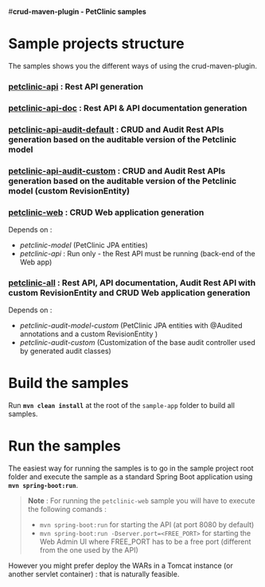 #**crud-maven-plugin - PetClinic samples**

Sample projects structure
=========================

The samples shows you the different ways of using the crud-maven-plugin.

### **[petclinic-api](petclinic-api)** : Rest API generation

### **[petclinic-api-doc](petclinic-api-doc)** : Rest API & API documentation generation

### **[petclinic-api-audit-default](petclinic-api-audit-default)** : CRUD and Audit Rest APIs generation based on the auditable version of the Petclinic model

### **[petclinic-api-audit-custom](petclinic-api-audit-custom)** : CRUD and Audit Rest APIs generation based on the auditable version of the Petclinic model (custom RevisionEntity)

### **[petclinic-web](petclinic-web)** : CRUD Web application generation

Depends on :

* *petclinic-model* (PetClinic JPA entities)
* *petclinic-api* : Run only - the Rest API must be running (back-end of the Web app)

### **[petclinic-all](petclinic-all)** : Rest API, API documentation, Audit Rest API with custom RevisionEntity and CRUD Web application generation

Depends on :

* *petclinic-audit-model-custom* (PetClinic JPA entities with @Audited annotations and a custom RevisionEntity )
* *petclinic-audit-custom* (Customization of the base audit controller used by generated audit classes)


Build the samples
=================
Run **``mvn clean install``** at the root of the ``sample-app`` folder to build all samples.

Run the samples
=============== 
The easiest way for running the samples is to go in the sample project root folder and execute the sample as a standard Spring Boot application using **``mvn spring-boot:run``**.

> **Note** : For running the ``petclinic-web`` sample you will have to execute the following comands : 
> 
> - ``mvn spring-boot:run`` for starting the API (at port 8080 by default)
> - ``mvn spring-boot:run -Dserver.port=<FREE_PORT>`` for starting the Web Admin UI where FREE_PORT has to be a free port (different from the one used by the API)


However you might prefer deploy the WARs in a Tomcat instance (or another servlet container) : that is naturally feasible.
